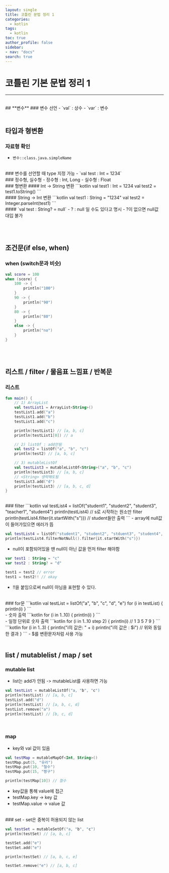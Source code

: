 ```yaml
---
layout: single
title: 코틀린 문법 정리 1
categories:
  - kotlin
tags:
  - kotlin
toc: true
author_profile: false
sidebar:
- nav: "docs"
search: true
---
```


# 코틀린 기본 문법 정리 1
---
<br>
## **변수**
### 변수 선언
- `val` : 상수
- `var` : 변수
<br><br>

## **타입과 형변환**
### 자료형 확인
- `변수::class.java.simpleName`
<br>
### 변수를 선언할 때 type 지정 가능
- `val test : Int = 1234`
<br>
### 정수형, 실수형
- 정수형 : Int, Long
- 실수형 : Float
<br>
### 형변환
#### Int -> String 변환
```kotlin
val test1 : Int = 1234
val test2 = test1.toString()
```
<br>
#### String -> Int 변환
```kotlin
val test1 : String = "1234"
val test2 = Integer.parseInt(test1)
```
<br>
#### `val test : String? = null`
 - ? : null 일 수도 있다고 명시
 - ?이 없으면 null값 대입 불가

<br><br>
## **조건문(if else, when)**
### when (switch문과 비슷)
```kotlin
val score = 100
when (score) {
	100 -> {
		println("100")
	}
	90 -> {
		println("90")
	}
	80 -> {
		println("80")
	}
	else -> {
		println("no")
	}
}
```
<br><br>
## **리스트 / filter / 물음표 느낌표 / 반복문**
### 리스트
```kotlin
fun main() {
	// 1) ArrayList
	val testList1 = ArrayList<String>()
	testList1.add("a")
	testList1.add("b")
	testList1.add("c")

	println(testList1) // [a, b, c]
	println(testList1[0]) // a

	// 2) listOf : add안됨
	val test2 = listOf("a", "b", "c")
	println(test2) // [a, b, c]

	// 3) mutableListOf
	val testList3 = mutableListOf<String>("a", "b", "c")
	println(testList3) // [a, b, c]
	// <String> 생략해도됨
	testList3.add("d")
	println(testList3) // [a, b, c, d]
}
```
<br>
### filter
```kotlin
val testList4 = listOf("student1", "student2", "student3", "teacher1", "student4")
println(testList4)
// s로 시작하는 원소만 filter
println(testList4.filter{it.startWith("s")})
// student들만 출력
```
- array에 null값이 들어가있으면 에러가 뜸

```kotlin
val testList4 = listOf("student1", "student2", "stduent3", "student4", "teacher1", null)
println(testList4.filterNotNull().filter{it.startWith("s")})
```
- null이 포함되어있을 땐 null이 아닌 값을 먼저 filter 해야함

```kotlin
var test1 : String = "c"
var test2 : String? = "d"

test1 = test2 // error
test1 = test2!! // okay
```
- !!을 붙임으로써 null이 아님을 표현할 수 있다.

<br>
### for문
```kotlin
val testList = listOf("a", "b", "c", "d", "e")
for (i in testList) {
	println(i)
}
```
<br>
- 숫자 출력
```kotlin
for (i in 1..10) {
	println(i)
}
```
<br>
- 일정 단위로 숫자 출력
```kotlin
for (i in 1..10 step 2) {
	println(i) // 1 3 5 7 9
}
```
<br>
```kotlin
for (i in 1..3) {
	println("i의 값은: " + i)
	println("i의 값은 : $i") // 위와 동일한 결과
}
```
- $를 변환문자처럼 사용 가능
	<br><br>


## **list / mutablelist / map / set**
### mutable list
- list는 add가 안됨 -> mutableList를 사용하면 가능
```kotlin
val testList = mutableListOf("a, "b", "c")
println(testList) // [a, b, c]
testList.add("d")
println(testList) // [a, b, c, d]
testList.remove("a") 
println(testList) // [b, c, d]
```
<br>

### map
- key와 val 값이 있음




```kotlin
val testMap = mutableMapOf<Int, String>()
testMap.put(5, "유리")
testMap.put(10, "철수")
testMap.put(15, "짱구")

println(testMap[10]) // 철수
```
- key값을 통해 value에 접근
- testMap.key -> key 값
- testMap.value -> value 값

<br>
### set
- set은 중복이 허용되지 않는 list


```kotlin
val testSet = mutableSetOf("a, "b", "c")
println(testSet) // [a, b, c]

testSet.add("e")
testSet.add("e")

println(testSet) // [a, b, c, e]

testSet.remove("e") // [a, b, c]
```
